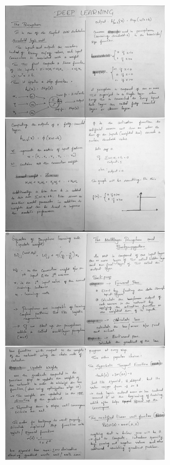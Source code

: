 
![](https://github.com/praj2408/Deep-Learning-Notes/blob/main/Deep%20Learning%20Basics/01%20DL%20Basics.jpg)
![](https://github.com/praj2408/Deep-Learning-Notes/blob/main/Deep%20Learning%20Basics/02%20DL%20basics.jpg)
![](https://github.com/praj2408/Deep-Learning-Notes/blob/main/Deep%20Learning%20Basics/03%20DL%20basics.jpg)
![](https://github.com/praj2408/Deep-Learning-Notes/blob/main/Deep%20Learning%20Basics/04%20DL%20basics.jpg)
